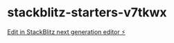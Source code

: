 # stackblitz-starters-v7tkwx

[Edit in StackBlitz next generation editor ⚡️](https://stackblitz.com/~/github.com/mabab/stackblitz-starters-v7tkwx)